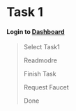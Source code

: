
# Task 1

#### Login to [Dashboard](https://testnet.inery.io/dashboard)

> Select Task1
> 
> Readmodre
> 
> Finish Task
> 
> Request Faucet
> 
> Done
